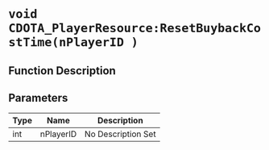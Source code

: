 # `void CDOTA_PlayerResource:ResetBuybackCostTime(nPlayerID )`
## Function Description

## Parameters
Type|Name|Description
--|--|--
int|nPlayerID|No Description Set
